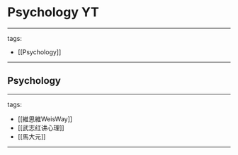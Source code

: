 # Psychology YT

---
tags:
  - [[Psychology]]
---

## Psychology
---
tags:
  - [[維思維WeisWay]]
  - [[武志红讲心理]]
  - [[馬大元]]

---
